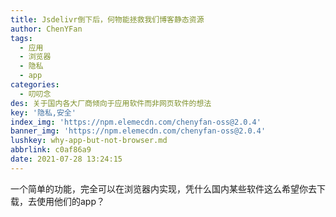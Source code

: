 ```yaml
---
title: Jsdelivr倒下后，何物能拯救我们博客静态资源
author: ChenYFan
tags:
  - 应用
  - 浏览器
  - 隐私
  - app
categories:
  - 叨叨念
des: 关于国内各大厂商倾向于应用软件而非网页软件的想法
key: '隐私,安全'
index_img: 'https://npm.elemecdn.com/chenyfan-oss@2.0.4'
banner_img: 'https://npm.elemecdn.com/chenyfan-oss@2.0.4'
lushkey: why-app-but-not-browser.md
abbrlink: c0af86a9
date: 2021-07-28 13:24:15
---
```


一个简单的功能，完全可以在浏览器内实现，凭什么国内某些软件这么希望你去下载，去使用他们的app？

<!--more-->